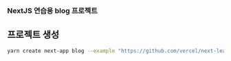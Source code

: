 ### NextJS 연습용 blog 프로젝트

## 프로젝트 생성

```bash
yarn create next-app blog --example "https://github.com/vercel/next-learn/tree/master/basics/learn-starter"
```
